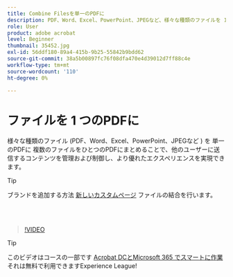```yaml
---
title: Combine Filesを単一のPDFに
description: PDF、Word、Excel、PowerPoint、JPEGなど、様々な種類のファイルを 1 つのPDFに
role: User
product: adobe acrobat
level: Beginner
thumbnail: 35452.jpg
exl-id: 56ddf180-89a4-415b-9b25-55842b9bdd62
source-git-commit: 38a5b00897fc76f08dfa470e4d39012d7ff88c4e
workflow-type: tm+mt
source-wordcount: '110'
ht-degree: 0%

---
```


# ファイルを 1 つのPDFに

様々な種類のファイル (PDF、Word、Excel、PowerPoint、JPEGなど ) を 単一のPDFに 複数のファイルをひとつのPDFにまとめることで、他のユーザーに送信するコンテンツを管理および制御し、より優れたエクスペリエンスを実現できます。

>[!TIP]
>
>ブランドを追加する方法 [新しいカスタムページ](add-custom-page.md) ファイルの結合を行います。

<br> 

>[!VIDEO](https://video.tv.adobe.com/v/35452?hidetitle=true)

>[!TIP]
>
>このビデオはコースの一部です [Acrobat DCとMicrosoft 365 でスマートに作業](https://experienceleague.adobe.com/?recommended=Acrobat-U-1-2021.microsoft365) それは無料で利用できますExperience League!
